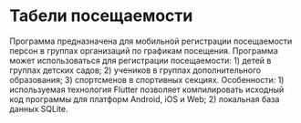 # Табели посещаемости

Программа предназначена для мобильной регистрации посещаемости персон в группах организаций по графикам посещения. Программа может использоваться для регистрации посещаемости: 1) детей в группах детских садов; 2) учеников в группах дополнительного образования; 3) спортсменов в спортивных секциях. Особенности: 1) используемая технология Flutter позволяет компилировать исходный код программы для платформ Android, iOS и Web; 2) локальная база данных SQLite.